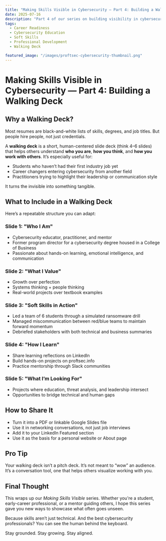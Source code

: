 ```yaml
---
title: "Making Skills Visible in Cybersecurity — Part 4: Building a Walking Deck"
date: 2025-07-16
description: "Part 4 of our series on building visibility in cybersecurity careers. This post introduces the concept of a 'walking deck' a personal slide deck that showcases your soft skills, mindset, and career goals."
tags:
  - Career Readiness
  - Cybersecurity Education
  - Soft Skills
  - Professional Development
  - Walking Deck

featured_image: "/images/proftsec-cybersecurity-thumbnail.png"
---
```


# Making Skills Visible in Cybersecurity — Part 4: Building a Walking Deck

## Why a Walking Deck?

Most resumes are black-and-white lists of skills, degrees, and job titles. But people hire people, not just credentials.

A **walking deck** is a short, human-centered slide deck (think 4–6 slides) that helps others understand **who you are**, **how you think**, and **how you work with others**. It’s especially useful for:

- Students who haven’t had their first industry job yet  
- Career changers entering cybersecurity from another field  
- Practitioners trying to highlight their leadership or communication style  

It turns the invisible into something tangible.

## What to Include in a Walking Deck

Here’s a repeatable structure you can adapt:

### Slide 1: "Who I Am"
- Cybersecurity educator, practitioner, and mentor  
- Former program director for a cybersecurity degree housed in a College of Business  
- Passionate about hands-on learning, emotional intelligence, and communication  

### Slide 2: "What I Value"
- Growth over perfection  
- Systems thinking + people thinking  
- Real-world projects over textbook examples  

### Slide 3: "Soft Skills in Action"
- Led a team of 6 students through a simulated ransomware drill  
- Managed miscommunication between red/blue teams to maintain forward momentum  
- Debriefed stakeholders with both technical and business summaries  

### Slide 4: "How I Learn"
- Share learning reflections on LinkedIn  
- Build hands-on projects on proftsec.info  
- Practice mentorship through Slack communities  

### Slide 5: "What I’m Looking For"
- Projects where education, threat analysis, and leadership intersect  
- Opportunities to bridge technical and human gaps  

## How to Share It

- Turn it into a PDF or linkable Google Slides file  
- Use it in networking conversations, not just job interviews  
- Add it to your LinkedIn Featured section  
- Use it as the basis for a personal website or About page  

## Pro Tip

Your walking deck isn’t a pitch deck. It’s not meant to “wow” an audience. It’s a conversation tool, one that helps others visualize working with you.

## Final Thought

This wraps up our *Making Skills Visible* series. Whether you're a student, early-career professional, or a mentor guiding others, I hope this series gave you new ways to showcase what often goes unseen.

Because skills aren’t just technical. And the best cybersecurity professionals? You can see the human behind the keyboard.

Stay grounded. Stay growing. Stay aligned.

